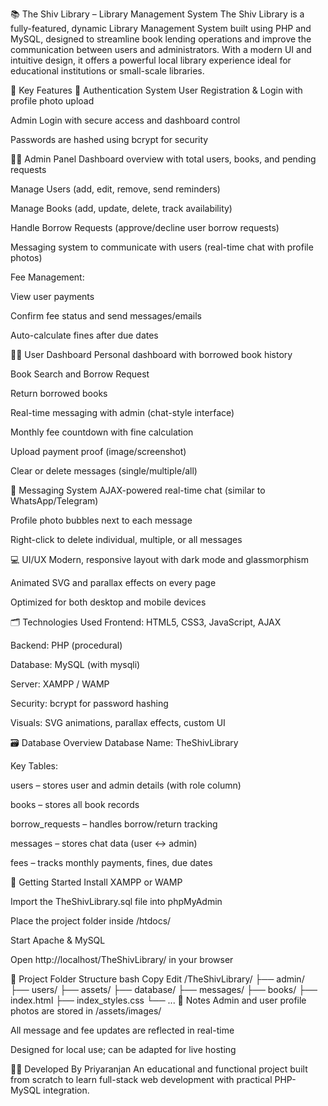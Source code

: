 📚 The Shiv Library – Library Management System
The Shiv Library is a fully-featured, dynamic Library Management System built using PHP and MySQL, designed to streamline book lending operations and improve the communication between users and administrators. With a modern UI and intuitive design, it offers a powerful local library experience ideal for educational institutions or small-scale libraries.

🌟 Key Features
🔐 Authentication System
User Registration & Login with profile photo upload

Admin Login with secure access and dashboard control

Passwords are hashed using bcrypt for security

🧑‍💼 Admin Panel
Dashboard overview with total users, books, and pending requests

Manage Users (add, edit, remove, send reminders)

Manage Books (add, update, delete, track availability)

Handle Borrow Requests (approve/decline user borrow requests)

Messaging system to communicate with users (real-time chat with profile photos)

Fee Management:

View user payments

Confirm fee status and send messages/emails

Auto-calculate fines after due dates

👨‍🎓 User Dashboard
Personal dashboard with borrowed book history

Book Search and Borrow Request

Return borrowed books

Real-time messaging with admin (chat-style interface)

Monthly fee countdown with fine calculation

Upload payment proof (image/screenshot)

Clear or delete messages (single/multiple/all)

💬 Messaging System
AJAX-powered real-time chat (similar to WhatsApp/Telegram)

Profile photo bubbles next to each message

Right-click to delete individual, multiple, or all messages

💻 UI/UX
Modern, responsive layout with dark mode and glassmorphism

Animated SVG and parallax effects on every page

Optimized for both desktop and mobile devices

🗂️ Technologies Used
Frontend: HTML5, CSS3, JavaScript, AJAX

Backend: PHP (procedural)

Database: MySQL (with mysqli)

Server: XAMPP / WAMP

Security: bcrypt for password hashing

Visuals: SVG animations, parallax effects, custom UI

🗃️ Database Overview
Database Name: TheShivLibrary

Key Tables:

users – stores user and admin details (with role column)

books – stores all book records

borrow_requests – handles borrow/return tracking

messages – stores chat data (user ↔ admin)

fees – tracks monthly payments, fines, due dates

🚀 Getting Started
Install XAMPP or WAMP

Import the TheShivLibrary.sql file into phpMyAdmin

Place the project folder inside /htdocs/

Start Apache & MySQL

Open http://localhost/TheShivLibrary/ in your browser

📎 Project Folder Structure
bash
Copy
Edit
/TheShivLibrary/
├── admin/
├── users/
├── assets/
├── database/
├── messages/
├── books/
├── index.html
├── index_styles.css
└── ...
📌 Notes
Admin and user profile photos are stored in /assets/images/

All message and fee updates are reflected in real-time

Designed for local use; can be adapted for live hosting

🧑‍💻 Developed By
Priyaranjan
An educational and functional project built from scratch to learn full-stack web development with practical PHP-MySQL integration.

